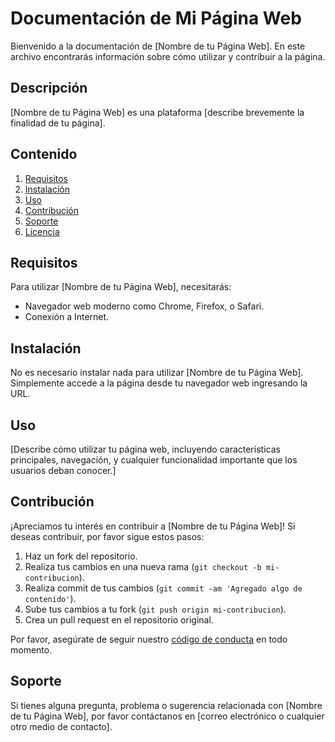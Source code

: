 # Documentación de Mi Página Web

Bienvenido a la documentación de [Nombre de tu Página Web]. En este archivo encontrarás información sobre cómo utilizar y contribuir a la página.

## Descripción

[Nombre de tu Página Web] es una plataforma [describe brevemente la finalidad de tu página].

## Contenido

1. [Requisitos](#requisitos)
2. [Instalación](#instalación)
3. [Uso](#uso)
4. [Contribución](#contribución)
5. [Soporte](#soporte)
6. [Licencia](#licencia)

## Requisitos

Para utilizar [Nombre de tu Página Web], necesitarás:

- Navegador web moderno como Chrome, Firefox, o Safari.
- Conexión a Internet.

## Instalación

No es necesario instalar nada para utilizar [Nombre de tu Página Web]. Simplemente accede a la página desde tu navegador web ingresando la URL.

## Uso

[Describe cómo utilizar tu página web, incluyendo características principales, navegación, y cualquier funcionalidad importante que los usuarios deban conocer.]

## Contribución

¡Apreciamos tu interés en contribuir a [Nombre de tu Página Web]! Si deseas contribuir, por favor sigue estos pasos:

1. Haz un fork del repositorio.
2. Realiza tus cambios en una nueva rama (`git checkout -b mi-contribucion`).
3. Realiza commit de tus cambios (`git commit -am 'Agregado algo de contenido'`).
4. Sube tus cambios a tu fork (`git push origin mi-contribucion`).
5. Crea un pull request en el repositorio original.

Por favor, asegúrate de seguir nuestro [código de conducta](CODE_OF_CONDUCT.md) en todo momento.

## Soporte

Si tienes alguna pregunta, problema o sugerencia relacionada con [Nombre de tu Página Web], por favor contáctanos en [correo electrónico o cualquier otro medio de contacto].
